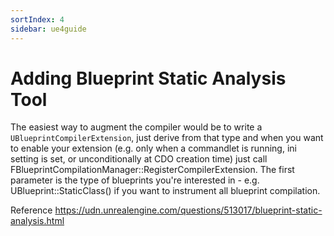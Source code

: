 ```yaml
---
sortIndex: 4
sidebar: ue4guide
---
```


# Adding Blueprint Static Analysis Tool

The easiest way to augment the compiler would be to write a `UBlueprintCompilerExtension`, just derive from that type and when you want to enable your extension (e.g. only when a commandlet is running, ini setting is set, or unconditionally at CDO creation time) just call FBlueprintCompilationManager::RegisterCompilerExtension. The first parameter is the type of blueprints you're interested in - e.g. UBlueprint::StaticClass() if you want to instrument all blueprint compilation.

Reference <https://udn.unrealengine.com/questions/513017/blueprint-static-analysis.html>
